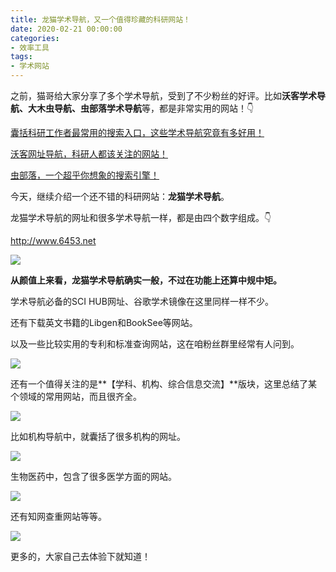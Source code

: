 ```yaml
---
title: 龙猫学术导航，又一个值得珍藏的科研网站！
date: 2020-02-21 00:00:00
categories:
- 效率工具
tags:
- 学术网站
---
```


之前，猫哥给大家分享了多个学术导航，受到了不少粉丝的好评。比如**沃客学术导航、大木虫导航、虫部落学术导航**等，都是非常实用的网站！👇

[囊括科研工作者最常用的搜索入口，这些学术导航究竟有多好用！](http://mp.weixin.qq.com/s?__biz=MzAxNzgyMDg0MQ==&mid=2650452296&idx=1&sn=01d224c59dbc8e402e79a265a3b3536e&chksm=83d1ac8eb4a625980eac4b4b5068674e1fe6a497b647742426f0ef3c5866b674a1cb9e80275d&scene=21#wechat_redirect)

[沃客网址导航，科研人都该关注的网站！](http://mp.weixin.qq.com/s?__biz=MzAxNzgyMDg0MQ==&mid=2650455621&idx=1&sn=8e245f063d78f75a916aa5a8688272bc&chksm=83d1a383b4a62a95350e867599038a7921303c97c2ae975ed6b8f4ab0c625230eefe7e54a014&scene=21#wechat_redirect)

[虫部落，一个超乎你想象的搜索引擎！](http://mp.weixin.qq.com/s?__biz=MzAxNzgyMDg0MQ==&mid=2650456395&idx=3&sn=d6dac93b1d18ca9b8d5c1773c13f2a20&chksm=83d1dc8db4a6559bcbce3ba708f34ee501f9592f7a3effa297cc187398d8a109c6d4ebf0c688&scene=21#wechat_redirect)

今天，继续介绍一个还不错的科研网站：**龙猫学术导航**。

龙猫学术导航的网址和很多学术导航一样，都是由四个数字组成。👇

http://www.6453.net

![](https://tva1.sinaimg.cn/large/0082zybply1gc4i5j13z4j31740q97i1.jpg)

**从颜值上来看，龙猫学术导航确实一般，不过在功能上还算中规中矩。**

学术导航必备的SCI HUB网址、谷歌学术镜像在这里同样一样不少。

还有下载英文书籍的Libgen和BookSee等网站。

以及一些比较实用的专利和标准查询网站，这在咱粉丝群里经常有人问到。

![](https://tva1.sinaimg.cn/large/0082zybply1gc4i60hsf9j31740q9wrw.jpg)

还有一个值得关注的是**【学科、机构、综合信息交流】**版块，这里总结了某个领域的常用网站，而且很齐全。

![](https://tva1.sinaimg.cn/large/0082zybply1gc4i6uo1srj31740q9173.jpg)

比如机构导航中，就囊括了很多机构的网址。

![](https://tva1.sinaimg.cn/large/0082zybply1gc4i6uzdi3j31740q9173.jpg)

生物医药中，包含了很多医学方面的网站。

![](https://tva1.sinaimg.cn/large/0082zybply1gc4i84xp4lj31740q9n5m.jpg)

还有知网查重网站等等。

![](https://tva1.sinaimg.cn/large/0082zybply1gc4i8byg6tj31740q9n5m.jpg)

更多的，大家自己去体验下就知道！

